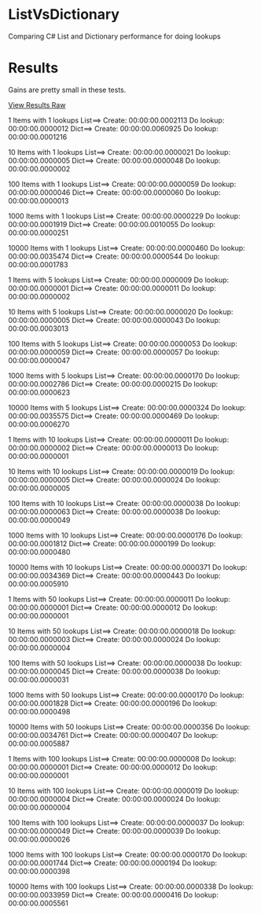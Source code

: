 ListVsDictionary
================

Comparing C# List and Dictionary performance for doing lookups

Results
=======

Gains are pretty small in these tests.

[View Results Raw](https://raw.githubusercontent.com/mattmccabe/ListVsDictionary/master/README.md)

1 Items with 1 lookups
	List==>	Create:	00:00:00.0002113	Do lookup:	00:00:00.0000012
	Dict==>	Create:	00:00:00.0060925	Do lookup:	00:00:00.0001216

10 Items with 1 lookups
	List==>	Create:	00:00:00.0000021	Do lookup:	00:00:00.0000005
	Dict==>	Create:	00:00:00.0000048	Do lookup:	00:00:00.0000002

100 Items with 1 lookups
	List==>	Create:	00:00:00.0000059	Do lookup:	00:00:00.0000046
	Dict==>	Create:	00:00:00.0000060	Do lookup:	00:00:00.0000013

1000 Items with 1 lookups
	List==>	Create:	00:00:00.0000229	Do lookup:	00:00:00.0001919
	Dict==>	Create:	00:00:00.0010055	Do lookup:	00:00:00.0000251

10000 Items with 1 lookups
	List==>	Create:	00:00:00.0000460	Do lookup:	00:00:00.0035474
	Dict==>	Create:	00:00:00.0000544	Do lookup:	00:00:00.0001783

1 Items with 5 lookups
	List==>	Create:	00:00:00.0000009	Do lookup:	00:00:00.0000001
	Dict==>	Create:	00:00:00.0000011	Do lookup:	00:00:00.0000002

10 Items with 5 lookups
	List==>	Create:	00:00:00.0000020	Do lookup:	00:00:00.0000005
	Dict==>	Create:	00:00:00.0000043	Do lookup:	00:00:00.0003013

100 Items with 5 lookups
	List==>	Create:	00:00:00.0000053	Do lookup:	00:00:00.0000059
	Dict==>	Create:	00:00:00.0000057	Do lookup:	00:00:00.0000047

1000 Items with 5 lookups
	List==>	Create:	00:00:00.0000170	Do lookup:	00:00:00.0002786
	Dict==>	Create:	00:00:00.0000215	Do lookup:	00:00:00.0000623

10000 Items with 5 lookups
	List==>	Create:	00:00:00.0000324	Do lookup:	00:00:00.0035575
	Dict==>	Create:	00:00:00.0000469	Do lookup:	00:00:00.0006270

1 Items with 10 lookups
	List==>	Create:	00:00:00.0000011	Do lookup:	00:00:00.0000002
	Dict==>	Create:	00:00:00.0000013	Do lookup:	00:00:00.0000001

10 Items with 10 lookups
	List==>	Create:	00:00:00.0000019	Do lookup:	00:00:00.0000005
	Dict==>	Create:	00:00:00.0000024	Do lookup:	00:00:00.0000005

100 Items with 10 lookups
	List==>	Create:	00:00:00.0000038	Do lookup:	00:00:00.0000063
	Dict==>	Create:	00:00:00.0000038	Do lookup:	00:00:00.0000049

1000 Items with 10 lookups
	List==>	Create:	00:00:00.0000176	Do lookup:	00:00:00.0001812
	Dict==>	Create:	00:00:00.0000199	Do lookup:	00:00:00.0000480

10000 Items with 10 lookups
	List==>	Create:	00:00:00.0000371	Do lookup:	00:00:00.0034369
	Dict==>	Create:	00:00:00.0000443	Do lookup:	00:00:00.0005910

1 Items with 50 lookups
	List==>	Create:	00:00:00.0000011	Do lookup:	00:00:00.0000001
	Dict==>	Create:	00:00:00.0000012	Do lookup:	00:00:00.0000001

10 Items with 50 lookups
	List==>	Create:	00:00:00.0000018	Do lookup:	00:00:00.0000003
	Dict==>	Create:	00:00:00.0000024	Do lookup:	00:00:00.0000004

100 Items with 50 lookups
	List==>	Create:	00:00:00.0000038	Do lookup:	00:00:00.0000045
	Dict==>	Create:	00:00:00.0000038	Do lookup:	00:00:00.0000031

1000 Items with 50 lookups
	List==>	Create:	00:00:00.0000170	Do lookup:	00:00:00.0001828
	Dict==>	Create:	00:00:00.0000196	Do lookup:	00:00:00.0000498

10000 Items with 50 lookups
	List==>	Create:	00:00:00.0000356	Do lookup:	00:00:00.0034761
	Dict==>	Create:	00:00:00.0000407	Do lookup:	00:00:00.0005887

1 Items with 100 lookups
	List==>	Create:	00:00:00.0000008	Do lookup:	00:00:00.0000001
	Dict==>	Create:	00:00:00.0000012	Do lookup:	00:00:00.0000001

10 Items with 100 lookups
	List==>	Create:	00:00:00.0000019	Do lookup:	00:00:00.0000004
	Dict==>	Create:	00:00:00.0000024	Do lookup:	00:00:00.0000004

100 Items with 100 lookups
	List==>	Create:	00:00:00.0000037	Do lookup:	00:00:00.0000049
	Dict==>	Create:	00:00:00.0000039	Do lookup:	00:00:00.0000026

1000 Items with 100 lookups
	List==>	Create:	00:00:00.0000170	Do lookup:	00:00:00.0001744
	Dict==>	Create:	00:00:00.0000194	Do lookup:	00:00:00.0000398

10000 Items with 100 lookups
	List==>	Create:	00:00:00.0000338	Do lookup:	00:00:00.0033959
	Dict==>	Create:	00:00:00.0000416	Do lookup:	00:00:00.0005561
